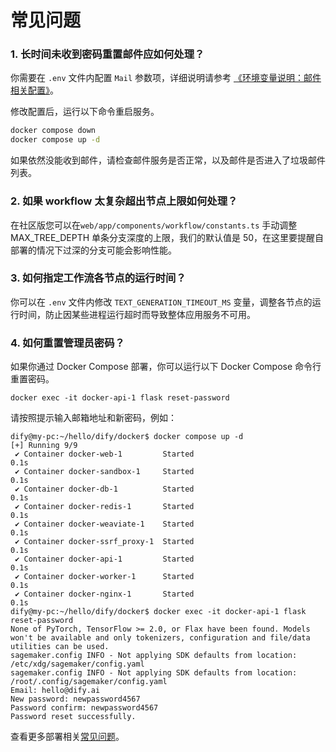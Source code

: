 # 常见问题

### 1. 长时间未收到密码重置邮件应如何处理？

你需要在 `.env` 文件内配置 `Mail` 参数项，详细说明请参考 [《环境变量说明：邮件相关配置》](https://docs.dify.ai/v/zh-hans/getting-started/install-self-hosted/environments#you-jian-xiang-guan-pei-zhi)。

修改配置后，运行以下命令重启服务。

```bash
docker compose down
docker compose up -d
```

如果依然没能收到邮件，请检查邮件服务是否正常，以及邮件是否进入了垃圾邮件列表。

### 2. 如果 workflow 太复杂超出节点上限如何处理？

在社区版您可以在`web/app/components/workflow/constants.ts` 手动调整 MAX\_TREE\_DEPTH 单条分支深度的上限，我们的默认值是 50，在这里要提醒自部署的情况下过深的分支可能会影响性能。

### 3. 如何指定工作流各节点的运行时间？

你可以在 `.env` 文件内修改 `TEXT_GENERATION_TIMEOUT_MS` 变量，调整各节点的运行时间，防止因某些进程运行超时而导致整体应用服务不可用。

### 4. 如何重置管理员密码？

如果你通过 Docker Compose 部署，你可以运行以下 Docker Compose 命令行重置密码。

```
docker exec -it docker-api-1 flask reset-password
```

请按照提示输入邮箱地址和新密码，例如：

```
dify@my-pc:~/hello/dify/docker$ docker compose up -d
[+] Running 9/9
 ✔ Container docker-web-1         Started                                                              0.1s 
 ✔ Container docker-sandbox-1     Started                                                              0.1s 
 ✔ Container docker-db-1          Started                                                              0.1s 
 ✔ Container docker-redis-1       Started                                                              0.1s 
 ✔ Container docker-weaviate-1    Started                                                              0.1s 
 ✔ Container docker-ssrf_proxy-1  Started                                                              0.1s 
 ✔ Container docker-api-1         Started                                                              0.1s 
 ✔ Container docker-worker-1      Started                                                              0.1s 
 ✔ Container docker-nginx-1       Started                                                              0.1s 
dify@my-pc:~/hello/dify/docker$ docker exec -it docker-api-1 flask reset-password
None of PyTorch, TensorFlow >= 2.0, or Flax have been found. Models won't be available and only tokenizers, configuration and file/data utilities can be used.
sagemaker.config INFO - Not applying SDK defaults from location: /etc/xdg/sagemaker/config.yaml
sagemaker.config INFO - Not applying SDK defaults from location: /root/.config/sagemaker/config.yaml
Email: hello@dify.ai
New password: newpassword4567
Password confirm: newpassword4567
Password reset successfully.
```

查看更多部署相关[常见问题](https://docs.dify.ai/getting-started/install-self-hosted/faqs)。
